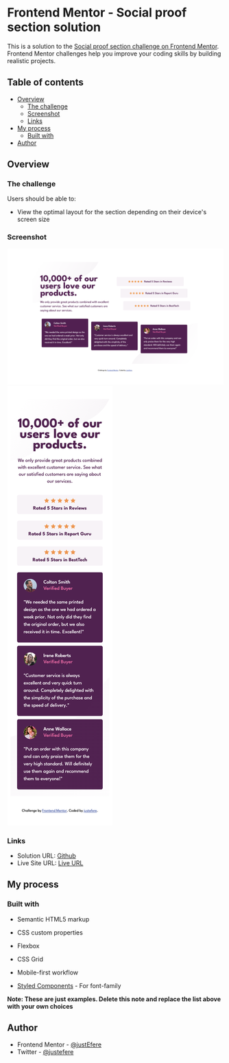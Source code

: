 # Frontend Mentor - Social proof section solution

This is a solution to the [Social proof section challenge on Frontend Mentor](https://www.frontendmentor.io/challenges/social-proof-section-6e0qTv_bA). Frontend Mentor challenges help you improve your coding skills by building realistic projects. 

## Table of contents

- [Overview](#overview)
  - [The challenge](#the-challenge)
  - [Screenshot](#screenshot)
  - [Links](#links)
- [My process](#my-process)
  - [Built with](#built-with)  
- [Author](#author)


## Overview

### The challenge

Users should be able to:

- View the optimal layout for the section depending on their device's screen size

### Screenshot

![](./desktop.png)
![](./mobile.png)


### Links

- Solution URL: [Github](https://github.com/justEfere/frontend-mentor/tree/main/social-proof-section)
- Live Site URL: [Live URL](https://justefere.github.io/frontend-mentor/social-proof-section)

## My process

### Built with

- Semantic HTML5 markup
- CSS custom properties
- Flexbox
- CSS Grid
- Mobile-first workflow

- [Styled Components](https://fonts.googleapis.com/css2?family=League+Spartan:wght@400;500;700&display=swap) - For font-family

**Note: These are just examples. Delete this note and replace the list above with your own choices**


## Author


- Frontend Mentor - [@justEfere](https://www.frontendmentor.io/profile/justEfere)
- Twitter - [@justefere](https://www.twitter.com/justefere)


